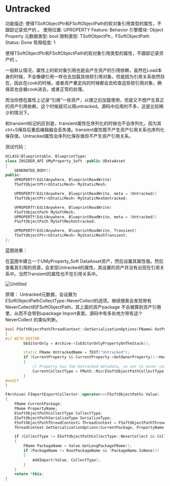 # Untracked

功能描述: 使得TSoftObjectPtr和FSoftObjectPath的软对象引用类型的属性，不跟踪记录资产的 。
使用位置: UPROPERTY
Feature: Behavior
引擎模块: Object Property
元数据类型: bool
限制类型: TSoftObjectPtr，FSoftObjectPath 
Status: Done
常用程度: 1

使得TSoftObjectPtr和FSoftObjectPath的软对象引用类型的属性，不跟踪记录资产的 。

一般默认情况，属性上的软对象引用也是会产生资产的引用依赖，虽然在Load本身的时候，不会像硬引用一样也去加载其他软引用对象。但是因为引用关系依然存在，因此在cook的时候，或者资产重定向的时候都会去检查这些软引用对象，确保其也会被cook进去，或者正常的处理。

而当你想在属性上记录“引用”一些资产，以便之后加载使用，但是又不想产生真正的资产引用依赖，这个时候就可以用untracked。源码中应用的不多，这是比较稀少的情况下。

和transient标记的区别是，transient属性在序列化的时候也不会序列化，因为其ctrl+S保存后重启编辑器会丢失值。transient属性既不产生资产引用关系也序列化保存值，Untracked属性会序列化保存值但不产生资产引用关系。

测试代码：

```cpp
UCLASS(Blueprintable, BlueprintType)
class INSIDER_API UMyProperty_Soft :public UDataAsset
{
	GENERATED_BODY()
public:
	UPROPERTY(EditAnywhere, BlueprintReadWrite)
	TSoftObjectPtr<UStaticMesh> MyStaticMesh;

	UPROPERTY(EditAnywhere, BlueprintReadWrite, meta = (Untracked))
	TSoftObjectPtr<UStaticMesh> MyStaticMeshUntracked;

	UPROPERTY(EditAnywhere, BlueprintReadWrite)
	FSoftObjectPath MySoftMesh;
	UPROPERTY(EditAnywhere, BlueprintReadWrite, meta = (Untracked))
	FSoftObjectPath MySoftMeshUntracked;

	UPROPERTY(EditAnywhere, BlueprintReadWrite, Transient)
	TSoftObjectPtr<UStaticMesh> MyStaticMeshTransient;
};
```

蓝图效果：

在蓝图中建立一个UMyProperty_Soft DataAsset资产，然后设置其属性值。然后查看其引用的资源，会发现Untracked的属性，其设置的资产并没有出现在引用关系中。当然Transient的属性也不在引用关系中。

![Untitled](Untracked/Untitled.png)

原理：
Untracked元数据，会设置为ESoftObjectPathCollectType::NeverCollect的选项。继续搜索会发现带有NeverCollect的FSoftObjectPath，其上面的资产package 不会被算到资产引用里，从而不会带到upackage Import表里。源码中有多处地方带有这个NeverCollect 的类似判断。

```cpp
bool FSoftObjectPathThreadContext::GetSerializationOptions(FName& OutPackageName, FName& OutPropertyName, ESoftObjectPathCollectType& OutCollectType, ESoftObjectPathSerializeType& OutSerializeType, FArchive* Archive) const
{
#if WITH_EDITOR
		bEditorOnly = Archive->IsEditorOnlyPropertyOnTheStack();

		static FName UntrackedName = TEXT("Untracked");
		if (CurrentProperty && CurrentProperty->GetOwnerProperty()->HasMetaData(UntrackedName))
		{
			// Property has the Untracked metadata, so set to never collect references if it's higher than NeverCollect
			CurrentCollectType = FMath::Min(ESoftObjectPathCollectType::NeverCollect, CurrentCollectType);
		}
#endif
}

FArchive& FImportExportCollector::operator<<(FSoftObjectPath& Value)
{
	FName CurrentPackage;
	FName PropertyName;
	ESoftObjectPathCollectType CollectType;
	ESoftObjectPathSerializeType SerializeType;
	FSoftObjectPathThreadContext& ThreadContext = FSoftObjectPathThreadContext::Get();
	ThreadContext.GetSerializationOptions(CurrentPackage, PropertyName, CollectType, SerializeType, this);

	if (CollectType != ESoftObjectPathCollectType::NeverCollect && CollectType != ESoftObjectPathCollectType::NonPackage)
	{
		FName PackageName = Value.GetLongPackageFName();
		if (PackageName != RootPackageName && !PackageName.IsNone())
		{
			AddImport(Value, CollectType);
		}
	}
	return *this;
}
```